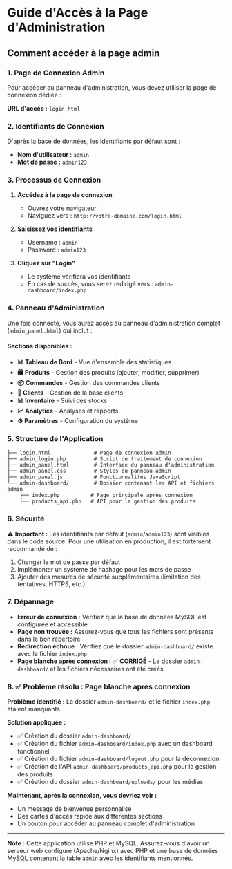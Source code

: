 # Guide d'Accès à la Page d'Administration

## Comment accéder à la page admin

### 1. Page de Connexion Admin
Pour accéder au panneau d'administration, vous devez utiliser la page de connexion dédiée :

**URL d'accès :** `login.html`

### 2. Identifiants de Connexion
D'après la base de données, les identifiants par défaut sont :

- **Nom d'utilisateur :** `admin`
- **Mot de passe :** `admin123`

### 3. Processus de Connexion

1. **Accédez à la page de connexion**
   - Ouvrez votre navigateur
   - Naviguez vers : `http://votre-domaine.com/login.html`

2. **Saisissez vos identifiants**
   - Username : `admin`
   - Password : `admin123`

3. **Cliquez sur "Login"**
   - Le système vérifiera vos identifiants
   - En cas de succès, vous serez redirigé vers : `admin-dashboard/index.php`

### 4. Panneau d'Administration
Une fois connecté, vous aurez accès au panneau d'administration complet (`admin_panel.html`) qui inclut :

#### Sections disponibles :
- **📊 Tableau de Bord** - Vue d'ensemble des statistiques
- **🛍️ Produits** - Gestion des produits (ajouter, modifier, supprimer)
- **📦 Commandes** - Gestion des commandes clients
- **👥 Clients** - Gestion de la base clients
- **📊 Inventaire** - Suivi des stocks
- **📈 Analytics** - Analyses et rapports
- **⚙️ Paramètres** - Configuration du système

### 5. Structure de l'Application
```
├── login.html              # Page de connexion admin
├── admin_login.php         # Script de traitement de connexion
├── admin_panel.html        # Interface du panneau d'administration
├── admin_panel.css         # Styles du panneau admin
├── admin_panel.js          # Fonctionnalités JavaScript
└── admin-dashboard/        # Dossier contenant les API et fichiers admin
    ├── index.php          # Page principale après connexion
    └── products_api.php   # API pour la gestion des produits
```

### 6. Sécurité
⚠️ **Important :** Les identifiants par défaut (`admin`/`admin123`) sont visibles dans le code source. Pour une utilisation en production, il est fortement recommandé de :

1. Changer le mot de passe par défaut
2. Implémenter un système de hashage pour les mots de passe
3. Ajouter des mesures de sécurité supplémentaires (limitation des tentatives, HTTPS, etc.)

### 7. Dépannage
- **Erreur de connexion :** Vérifiez que la base de données MySQL est configurée et accessible
- **Page non trouvée :** Assurez-vous que tous les fichiers sont présents dans le bon répertoire
- **Redirection échoue :** Vérifiez que le dossier `admin-dashboard/` existe avec le fichier `index.php`
- **Page blanche après connexion :** ✅ **CORRIGÉ** - Le dossier `admin-dashboard/` et les fichiers nécessaires ont été créés

### 8. ✅ Problème résolu : Page blanche après connexion

**Problème identifié :** Le dossier `admin-dashboard/` et le fichier `index.php` étaient manquants.

**Solution appliquée :**
- ✅ Création du dossier `admin-dashboard/`
- ✅ Création du fichier `admin-dashboard/index.php` avec un dashboard fonctionnel
- ✅ Création du fichier `admin-dashboard/logout.php` pour la déconnexion
- ✅ Création de l'API `admin-dashboard/products_api.php` pour la gestion des produits
- ✅ Création du dossier `admin-dashboard/uploads/` pour les médias

**Maintenant, après la connexion, vous devriez voir :**
- Un message de bienvenue personnalisé
- Des cartes d'accès rapide aux différentes sections
- Un bouton pour accéder au panneau complet d'administration

---

**Note :** Cette application utilise PHP et MySQL. Assurez-vous d'avoir un serveur web configuré (Apache/Nginx) avec PHP et une base de données MySQL contenant la table `admin` avec les identifiants mentionnés.